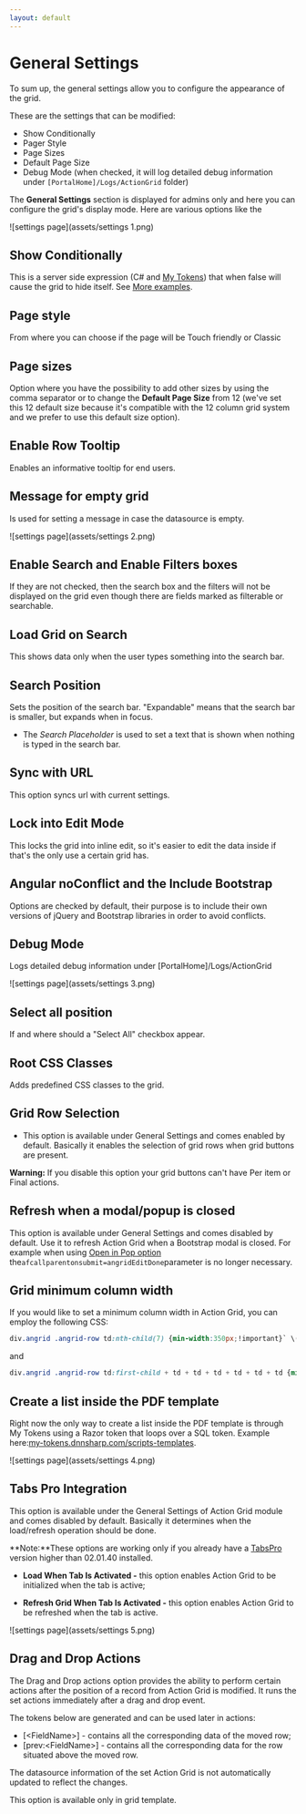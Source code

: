 ```yaml
---
layout: default
---
```

# General Settings

To sum up, the general settings allow you to configure the appearance of the grid.

These are the settings that can be modified:

* Show Conditionally
* Pager Style
* Page Sizes
* Default Page Size
* Debug Mode \(when checked, it will log detailed debug information under `[PortalHome]/Logs/ActionGrid` folder\)

The **General Settings** section is displayed for admins only and here you can configure the grid's display mode. Here are various options like the 

![settings page](assets/settings 1.png)

## Show Conditionally

This is a server side expression (C# and [My Tokens](/my-tokens/index.html)) that when false will cause the grid to hide itself. See [More examples](//action-grid.dnnsharp.com/conditions).

## Page style

From where you can choose if the page will be Touch friendly or Classic

## Page sizes

Option where you have the possibility to add other sizes by using the comma separator or to change the **Default Page Size** from 12 \(we've set this 12 default size because it's compatible with the 12 column grid system and we prefer to use this default size option\).

## Enable Row Tooltip

Enables an informative tooltip for end users.

## Message for empty grid

Is used for setting a message in case the datasource is empty.
  
![settings page](assets/settings 2.png)

## Enable Search and Enable Filters boxes

If they are not checked, then the search box and the filters will not be displayed on the grid even though there are fields marked as filterable or searchable.

## Load Grid on Search

This shows data only when the user types something into the search bar.

## Search Position  

Sets the position of the search bar. "Expandable" means that the search bar is smaller, but expands when in focus.

* The *Search Placeholder* is used to set a text that is shown when nothing is typed in the search bar.

## Sync with URL

This option syncs url with current settings.

## Lock into Edit Mode

This locks the grid into inline edit, so it's easier to edit the data inside if that's the only use a certain grid has.

## Angular noConflict and the Include Bootstrap

Options are checked by default, their purpose is to include their own versions of jQuery and Bootstrap libraries in order to avoid conflicts.

## Debug Mode

Logs detailed debug information under [PortalHome]/Logs/ActionGrid

![settings page](assets/settings 3.png)

## Select all position

If and where should a "Select All" checkbox appear.

## Root CSS Classes

Adds predefined CSS classes to the grid.

## Grid Row Selection

* This option is available under General Settings and comes enabled by default. Basically it enables the selection of grid rows when grid buttons are present.

**Warning:** If you disable this option your grid buttons can't have Per item or Final actions.

## Refresh when a modal/popup is closed

This option is available under General Settings and comes disabled by default. Use it to refresh Action Grid when a Bootstrap modal is closed. For example when using [Open in Pop option](buttons/special-buttons#TOC-Popups) the`afcallparentonsubmit=angridEditDone`parameter is no longer necessary.

## Grid minimum column width

If you would like to set a minimum column width in Action Grid, you can employ the following CSS:  

```css
div.angrid .angrid-row td:nth-child(7) {min-width:350px;!important}` \(this works in Chrome and IE9 +\)
```

and

```css
div.angrid .angrid-row td:first-child + td + td + td + td + td + td {min-width:350px;!important}` \(this works in IE8\)
```

## Create a list inside the PDF template

Right now the only way to create a list inside the PDF template is through My Tokens using a Razor token that loops over a SQL token. Example here:[my-tokens.dnnsharp.com/scripts-templates](https://my-tokens.dnnsharp.com/scripts-templates).

![settings page](assets/settings 4.png)

## Tabs Pro Integration

This option is available under the General Settings of Action Grid module and comes disabled by default. Basically it determines when the load/refresh operation should be done.

**Note:**These options are working only if you already have a [TabsPro](https://www.dnnsharp.com/dnn/modules/tabs-pro) version higher than 02.01.40 installed.

* **Load When Tab Is Activated -** this option enables Action Grid to be initialized when the tab is active;

* **Refresh Grid When Tab Is Activated -** this option enables Action Grid to be refreshed when the tab is active.

![settings page](assets/settings 5.png)

## Drag and Drop Actions

The Drag and Drop actions option provides the ability to perform certain actions after the position of a record from Action Grid is modified. It runs the set actions immediately after a drag and drop event.

The tokens below are generated and can be used later in actions:

* \[&lt;FieldName&gt;\] - contains all the corresponding data of the moved row; 
* \[prev:&lt;FieldName&gt;\] - contains all the corresponding data for the row situated above the moved row. 

The datasource information of the set Action Grid is not automatically updated to reflect the changes.

This option is available only in grid template.
